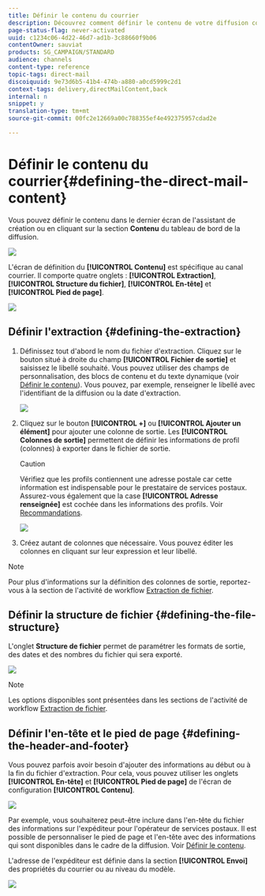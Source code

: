 ```yaml
---
title: Définir le contenu du courrier
description: Découvrez comment définir le contenu de votre diffusion courrier.
page-status-flag: never-activated
uuid: c1234c06-4d22-46d7-ad1b-3c88660f9b06
contentOwner: sauviat
products: SG_CAMPAIGN/STANDARD
audience: channels
content-type: reference
topic-tags: direct-mail
discoiquuid: 9e73d6b5-41b4-474b-a880-a0cd5999c2d1
context-tags: delivery,directMailContent,back
internal: n
snippet: y
translation-type: tm+mt
source-git-commit: 00fc2e12669a00c788355ef4e492375957cdad2e

---
```



# Définir le contenu du courrier{#defining-the-direct-mail-content}

Vous pouvez définir le contenu dans le dernier écran de l'assistant de création ou en cliquant sur la section **Contenu** du tableau de bord de la diffusion.

![](assets/direct_mail_6.png)

L'écran de définition du **[!UICONTROL Contenu]** est spécifique au canal courrier. Il comporte quatre onglets : **[!UICONTROL Extraction]**, **[!UICONTROL Structure du fichier]**, **[!UICONTROL En-tête]** et **[!UICONTROL Pied de page]**.

![](assets/direct_mail_11.png)

## Définir l'extraction {#defining-the-extraction}

1. Définissez tout d'abord le nom du fichier d'extraction. Cliquez sur le bouton situé à droite du champ **[!UICONTROL Fichier de sortie]** et saisissez le libellé souhaité. Vous pouvez utiliser des champs de personnalisation, des blocs de contenu et du texte dynamique (voir [Définir le contenu](../../designing/using/personalization.md#example-email-personalization)). Vous pouvez, par exemple, renseigner le libellé avec l'identifiant de la diffusion ou la date d'extraction.

   ![](assets/direct_mail_12.png)

1. Cliquez sur le bouton **[!UICONTROL +]** ou **[!UICONTROL Ajouter un élément]** pour ajouter une colonne de sortie. Les **[!UICONTROL Colonnes de sortie]** permettent de définir les informations de profil (colonnes) à exporter dans le fichier de sortie.

   >[!CAUTION]
   >
   >Vérifiez que les profils contiennent une adresse postale car cette information est indispensable pour le prestataire de services postaux. Assurez-vous également que la case **[!UICONTROL Adresse renseignée]** est cochée dans les informations des profils. Voir [Recommandations](../../channels/using/about-direct-mail.md#recommendations).

   ![](assets/direct_mail_13.png)

1. Créez autant de colonnes que nécessaire. Vous pouvez éditer les colonnes en cliquant sur leur expression et leur libellé.

>[!NOTE]
>
>Pour plus d'informations sur la définition des colonnes de sortie, reportez-vous à la section de l'activité de workflow [Extraction de fichier](../../automating/using/extract-file.md).

## Définir la structure de fichier    {#defining-the-file-structure}

L'onglet **Structure de fichier** permet de paramétrer les formats de sortie, des dates et des nombres du fichier qui sera exporté.

![](assets/direct_mail_14.png)

>[!NOTE]
>
>Les options disponibles sont présentées dans les sections de l'activité de workflow [Extraction de fichier](../../automating/using/extract-file.md).

## Définir l'en-tête et le pied de page    {#defining-the-header-and-footer}

Vous pouvez parfois avoir besoin d'ajouter des informations au début ou à la fin du fichier d'extraction. Pour cela, vous pouvez utiliser les onglets **[!UICONTROL En-tête]** et **[!UICONTROL Pied de page]** de l'écran de configuration **[!UICONTROL Contenu]**.

![](assets/direct_mail_7.png)

Par exemple, vous souhaiterez peut-être inclure dans l'en-tête du fichier des informations sur l'expéditeur pour l'opérateur de services postaux. Il est possible de personnaliser le pied de page et l'en-tête avec des informations qui sont disponibles dans le cadre de la diffusion. Voir [Définir le contenu](../../designing/using/personalization.md#example-email-personalization).

L'adresse de l'expéditeur est définie dans la section **[!UICONTROL Envoi]** des propriétés du courrier ou au niveau du modèle.

![](assets/direct_mail_24.png)

